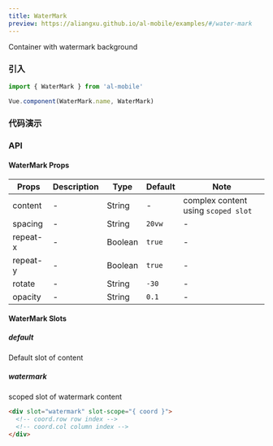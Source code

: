 ```yaml
---
title: WaterMark
preview: https://aliangxu.github.io/al-mobile/examples/#/water-mark
---
```


Container with watermark background

### 引入

```javascript
import { WaterMark } from 'al-mobile'

Vue.component(WaterMark.name, WaterMark)
```

### 代码演示
<!-- DEMO -->

### API

#### WaterMark Props
|Props | Description | Type | Default | Note |
|----|-----|------|------ |------|
|content|-|String|-|complex content using `scoped slot`|
|spacing|-|String|`20vw`|-|
|repeat-x|-|Boolean|`true`|-|
|repeat-y|-|Boolean|`true`|-|
|rotate|-|String|`-30`|-|
|opacity|-|String|`0.1`|-|

#### WaterMark Slots

##### default
Default slot of content

##### watermark
scoped slot of watermark content

```html
<div slot="watermark" slot-scope="{ coord }">
  <!-- coord.row row index -->
  <!-- coord.col column index -->
</div>
```
